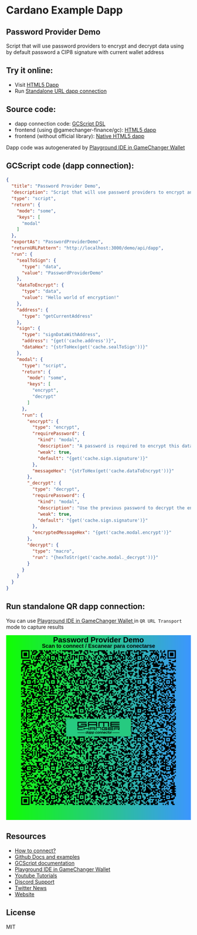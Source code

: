 
# Cardano Example Dapp

## **Password Provider Demo**

Script that will use password providers to encrypt and decrypt data using by default password a CIP8 signature with current wallet address


## Try it online: 

-  Visit [HTML5 Dapp](https://gamechangerfinance.github.io/gamechanger.wallet/examples/Password%20Provider%20Demo.html)
-  Run [Standalone URL dapp connection](https://beta-wallet.gamechanger.finance/api/2/run/1-H4sIAAAAAAAAA51UTWsbMRD9K6ou60CwDb0U39wkkEAKpnHooS1FXU12heXVVhr5A5P_3tFK8q5tUkp8sT7ezLz3ZlYHjgo18BlfCOe2xkq2sGajJFh2C2vDr7kEV1rVojINwZ66NcNaINsqrZl3wNoc26ZYx9AwaEq7J6xoJJMQ11KgoBDVVOz3nk5fhNfYxwt287D4xJyqGoHeApXAmpXeWmiontAaKJ-UFpwjarhvA_XIj_YWKIhYHvjayO7GrIHOV7B3fPY9nArNf75ec9i1xuLcDYRn3Ul2zPX89XEhECFk5TViO5tMtCmFro3D2cfpdDqRhJ-IVk2kaNsQ6DsGDoRemidSEnaJaZBPkI3QHt4qTewCbGnuon9vh9-D1oZRAi2Zecl-U58-hCTZpj68AryJVs7THcHcKcOwvaUy38j4-dHoYy5-oCSjohRlDeN0Wly98sj5HnYB4tAuDa1HA2xvR3FFeCocmzGo_L9dTDq70Yyr0NFkO1yY1sMt_PHKQnY9YFaqof_E5XzW5_1gKsdStByONtZ0EZSPfzTscz_Qe-PtSfD5YBM8fgUdMg94MjRUCEhKSrgHLELxkkxoZCwvyhK66sCcrypwSOe53Jh0bEGs-Ayth6Cp43TWuy7_kU6RWkLFRQX_aOPJZOZO_sp9GEwqvNf0Z3pPgrDWwkYZ73obSXh-RgIg9YCUJ9rv131M9eXEgEFYx3UMWXcXdal6LUpr8hPADzXsaOTRji4SZceig-H3F7V1FqCJBQAA)

## Source code:

- dapp connection code: [GCScript DSL](Password%20Provider%20Demo.gcscript)
- frontend (using @gamechanger-finance/gc): [HTML5 dapp](Password%20Provider%20Demo.html)
- frontend (without official library): [Native HTML5 dapp](Password%20Provider%20Demo_nolib.html)

Dapp code was autogenerated by [Playground IDE in GameChanger Wallet ](https://beta-wallet.gamechanger.finance/playground)

## GCScript code (dapp connection):
```json
{
  "title": "Password Provider Demo",
  "description": "Script that will use password providers to encrypt and decrypt data using by default password a CIP8 signature with current wallet address",
  "type": "script",
  "return": {
    "mode": "some",
    "keys": [
      "modal"
    ]
  },
  "exportAs": "PasswordProviderDemo",
  "returnURLPattern": "http://localhost:3000/demo/api/dapp",
  "run": {
    "sealToSign": {
      "type": "data",
      "value": "PasswordProviderDemo"
    },
    "dataToEncrypt": {
      "type": "data",
      "value": "Hello world of encryption!"
    },
    "address": {
      "type": "getCurrentAddress"
    },
    "sign": {
      "type": "signDataWithAddress",
      "address": "{get('cache.address')}",
      "dataHex": "{strToHex(get('cache.sealToSign'))}"
    },
    "modal": {
      "type": "script",
      "return": {
        "mode": "some",
        "keys": [
          "encrypt",
          "decrypt"
        ]
      },
      "run": {
        "encrypt": {
          "type": "encrypt",
          "requirePassword": {
            "kind": "modal",
            "description": "A password is required to encrypt this data.\n By default your password is a CIP8 signature\n using your current address to sign.\n\n It's recomended to accept the suggested password.",
            "weak": true,
            "default": "{get('cache.sign.signature')}"
          },
          "messageHex": "{strToHex(get('cache.dataToEncrypt'))}"
        },
        "_decrypt": {
          "type": "decrypt",
          "requirePassword": {
            "kind": "modal",
            "description": "Use the previous password to decrypt the encrypted message",
            "weak": true,
            "default": "{get('cache.sign.signature')}"
          },
          "encryptedMessageHex": "{get('cache.modal.encrypt')}"
        },
        "decrypt": {
          "type": "macro",
          "run": "{hexToStr(get('cache.modal._decrypt'))}"
        }
      }
    }
  }
}
```

## Run standalone QR dapp connection: 

You can use [Playground IDE in GameChanger Wallet ](https://beta-wallet.gamechanger.finance/playground) in `QR URL Transport` mode to capture results

[![This GCScript/URL is too large! make it shorter uploading parts to GCFS. Unable to generate QR code](Password%20Provider%20Demo.png)](https://gamechangerfinance.github.io/gamechanger.wallet/examples/Password%20Provider%20Demo.png)

## Resources
- [How to connect?](https://www.npmjs.com/package/@gamechanger-finance/gc)
- [Github Docs and examples](https://github.com/GameChangerFinance/gamechanger.wallet/)
- [GCScript documentation](https://beta-wallet.gamechanger.finance/doc/api/v2)
- [Playground IDE in GameChanger Wallet ](https://beta-wallet.gamechanger.finance/playground)
- [Youtube Tutorials](https://www.youtube.com/@gamechanger.finance)
- [Discord Support](https://discord.gg/vpbfyRaDKG)
- [Twitter News](https://twitter.com/GameChangerOk)
- [Website](https://gamechanger.finance)

## License
MIT 
    
